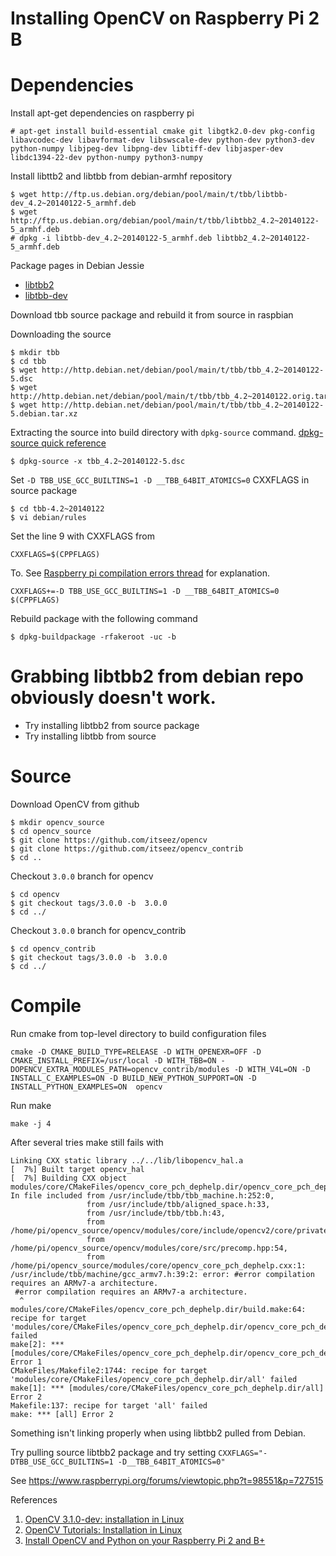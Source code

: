 Installing OpenCV on Raspberry Pi 2 B
========

# Dependencies

Install apt-get dependencies on raspberry pi

    # apt-get install build-essential cmake git libgtk2.0-dev pkg-config libavcodec-dev libavformat-dev libswscale-dev python-dev python3-dev python-numpy libjpeg-dev libpng-dev libtiff-dev libjasper-dev libdc1394-22-dev python-numpy python3-numpy

Install libttb2 and libtbb from debian-armhf repository

    $ wget http://ftp.us.debian.org/debian/pool/main/t/tbb/libtbb-dev_4.2~20140122-5_armhf.deb
    $ wget http://ftp.us.debian.org/debian/pool/main/t/tbb/libtbb2_4.2~20140122-5_armhf.deb
    # dpkg -i libtbb-dev_4.2~20140122-5_armhf.deb libtbb2_4.2~20140122-5_armhf.deb

Package pages in Debian Jessie

* [libtbb2](https://packages.debian.org/jessie/libtbb2)
* [libtbb-dev](https://packages.debian.org/jessie/libtbb-dev)

Download tbb source package and rebuild it from source in raspbian


Downloading the source

    $ mkdir tbb
    $ cd tbb
    $ wget http://http.debian.net/debian/pool/main/t/tbb/tbb_4.2~20140122-5.dsc
    $ wget http://http.debian.net/debian/pool/main/t/tbb/tbb_4.2~20140122.orig.tar.gz
    $ wget http://http.debian.net/debian/pool/main/t/tbb/tbb_4.2~20140122-5.debian.tar.xz


Extracting the source into build directory with `dpkg-source` command. [dpkg-source quick reference](http://ftp.debian.org/debian/doc/source-unpack.txt)

    $ dpkg-source -x tbb_4.2~20140122-5.dsc


Set `-D TBB_USE_GCC_BUILTINS=1 -D __TBB_64BIT_ATOMICS=0` CXXFLAGS in source package

    $ cd tbb-4.2~20140122
    $ vi debian/rules


Set the line 9 with CXXFLAGS from

    CXXFLAGS=$(CPPFLAGS)

To. See [Raspberry pi compilation errors thread](https://software.intel.com/en-us/forums/intel-threading-building-blocks/topic/500680) for explanation.

    CXXFLAGS+=-D TBB_USE_GCC_BUILTINS=1 -D __TBB_64BIT_ATOMICS=0 $(CPPFLAGS)


Rebuild package with the following command

    $ dpkg-buildpackage -rfakeroot -uc -b


# Grabbing libtbb2 from debian repo obviously doesn't work.

* Try installing libtbb2 from source package
* Try installing libtbb from source


# Source

Download OpenCV from github

    $ mkdir opencv_source
    $ cd opencv_source
    $ git clone https://github.com/itseez/opencv
    $ git clone https://github.com/itseez/opencv_contrib
    $ cd ..

Checkout `3.0.0` branch for opencv

    $ cd opencv
    $ git checkout tags/3.0.0 -b  3.0.0
    $ cd ../

Checkout `3.0.0` branch for opencv_contrib

    $ cd opencv_contrib
    $ git checkout tags/3.0.0 -b  3.0.0
    $ cd ../



# Compile

Run cmake from top-level directory to build configuration files


    cmake -D CMAKE_BUILD_TYPE=RELEASE -D WITH_OPENEXR=OFF -D CMAKE_INSTALL_PREFIX=/usr/local -D WITH_TBB=ON -DOPENCV_EXTRA_MODULES_PATH=opencv_contrib/modules -D WITH_V4L=ON -D INSTALL_C_EXAMPLES=ON -D BUILD_NEW_PYTHON_SUPPORT=ON -D INSTALL_PYTHON_EXAMPLES=ON  opencv


Run make

    make -j 4


After several tries make still fails with

    Linking CXX static library ../../lib/libopencv_hal.a
    [  7%] Built target opencv_hal
    [  7%] Building CXX object modules/core/CMakeFiles/opencv_core_pch_dephelp.dir/opencv_core_pch_dephelp.cxx.o
    In file included from /usr/include/tbb/tbb_machine.h:252:0,
                     from /usr/include/tbb/aligned_space.h:33,
                     from /usr/include/tbb/tbb.h:43,
                     from /home/pi/opencv_source/opencv/modules/core/include/opencv2/core/private.hpp:65,
                     from /home/pi/opencv_source/opencv/modules/core/src/precomp.hpp:54,
                     from /home/pi/opencv_source/modules/core/opencv_core_pch_dephelp.cxx:1:
    /usr/include/tbb/machine/gcc_armv7.h:39:2: error: #error compilation requires an ARMv7-a architecture.
     #error compilation requires an ARMv7-a architecture.
      ^
    modules/core/CMakeFiles/opencv_core_pch_dephelp.dir/build.make:64: recipe for target 'modules/core/CMakeFiles/opencv_core_pch_dephelp.dir/opencv_core_pch_dephelp.cxx.o' failed
    make[2]: *** [modules/core/CMakeFiles/opencv_core_pch_dephelp.dir/opencv_core_pch_dephelp.cxx.o] Error 1
    CMakeFiles/Makefile2:1744: recipe for target 'modules/core/CMakeFiles/opencv_core_pch_dephelp.dir/all' failed
    make[1]: *** [modules/core/CMakeFiles/opencv_core_pch_dephelp.dir/all] Error 2
    Makefile:137: recipe for target 'all' failed
    make: *** [all] Error 2

Something isn't linking properly when using libtbb2 pulled from Debian.

Try pulling source libtbb2 package and try setting `CXXFLAGS="-DTBB_USE_GCC_BUILTINS=1 -D__TBB_64BIT_ATOMICS=0"`

See https://www.raspberrypi.org/forums/viewtopic.php?t=98551&p=727515

References

1. [OpenCV 3.1.0-dev: installation in Linux](http://docs.opencv.org/master/d7/d9f/tutorial_linux_install.html#gsc.tab=0)
2. [OpenCV Tutorials: Installation in Linux](http://docs.opencv.org/2.4/doc/tutorials/introduction/linux_install/linux_install.html#linux-installation)
3. [Install OpenCV and Python on your Raspberry Pi 2 and B+](http://www.pyimagesearch.com/2015/02/23/install-opencv-and-python-on-your-raspberry-pi-2-and-b/)
